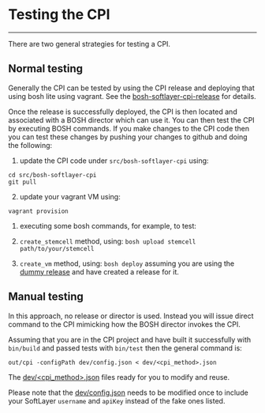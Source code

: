 # Testing the CPI
-----------------

There are two general strategies for testing a CPI.

## Normal testing

Generally the CPI can be tested by using the CPI release and deploying that using bosh lite using vagrant. See the [bosh-softlayer-cpi-release](http://github.com/maximilien/bosh-softlayer-cpi-release/README.md) for details.

Once the release is successfully deployed, the CPI is then located and associated with a BOSH director which can use it. You can then test the CPI by executing BOSH commands. If you make changes to the CPI code then you can test these changes by pushing your changes to github and doing the following:

1. update the CPI code under `src/bosh-softlayer-cpi` using:
  ```
  cd src/bosh-softlayer-cpi
  git pull
  ```

2. update your vagrant VM using:
  ```
  vagrant provision
  ```

1. executing some bosh commands, for example, to test:
  1. `create_stemcell` method, using: 
    ```
    bosh upload stemcell path/to/your/stemcell
    ```
  
  2. `create_vm` method, using: 
    ```
    bosh deploy
    ``` 
    assuming you are using the [dummy release](https://github.com/pivotal-cf-experimental/dummy-boshrelease) and have created a release for it.

## Manual testing

In this approach, no release or director is used. Instead you will issue direct command to the CPI mimicking how the BOSH director invokes the CPI. 

Assuming that you are in the CPI project and have built it successfully with `bin/build` and passed tests with `bin/test` then the general command is:

```
out/cpi -configPath dev/config.json < dev/<cpi_method>.json
```

The [dev/<cpi_method>.json](http://github.com/maximilien/bosh-softlayer-cpi/dev) files ready for you to modify and reuse.

Please note that the [dev/config.json](http://github.com/maximilien/bosh-softlayer-cpi/dev/config.json) needs to be modified once to include your SoftLayer `username` and `apiKey` instead of the fake ones listed.